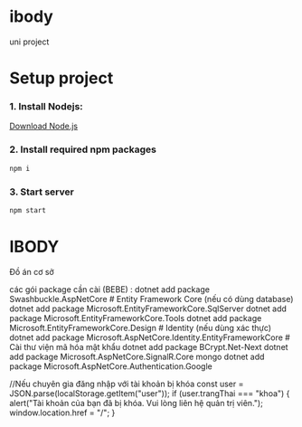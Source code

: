 # ibody
uni project

# Setup project

### 1. Install Nodejs:
[Download Node.js](https://nodejs.org/en/download)

### 2. Install required npm packages
```bash
npm i
```
### 3. Start server
```bash
npm start
```

# IBODY
Đồ án cơ sở

các gói package cần cài (BEBE) :
    dotnet add package Swashbuckle.AspNetCore
    # Entity Framework Core (nếu có dùng database)
    dotnet add package Microsoft.EntityFrameworkCore.SqlServer
    dotnet add package Microsoft.EntityFrameworkCore.Tools
    dotnet add package Microsoft.EntityFrameworkCore.Design
    # Identity (nếu dùng xác thực)
    dotnet add package Microsoft.AspNetCore.Identity.EntityFrameworkCore
    # Cài thư viện mã hóa mật khẩu
    dotnet add package BCrypt.Net-Next
    dotnet add package Microsoft.AspNetCore.SignalR.Core
    mongo
    dotnet add package Microsoft.AspNetCore.Authentication.Google



//Nếu chuyên gia đăng nhập với tài khoản bị khóa
const user = JSON.parse(localStorage.getItem("user"));
if (user.trangThai === "khoa") {
  alert("Tài khoản của bạn đã bị khóa. Vui lòng liên hệ quản trị viên.");
  window.location.href = "/";
}
